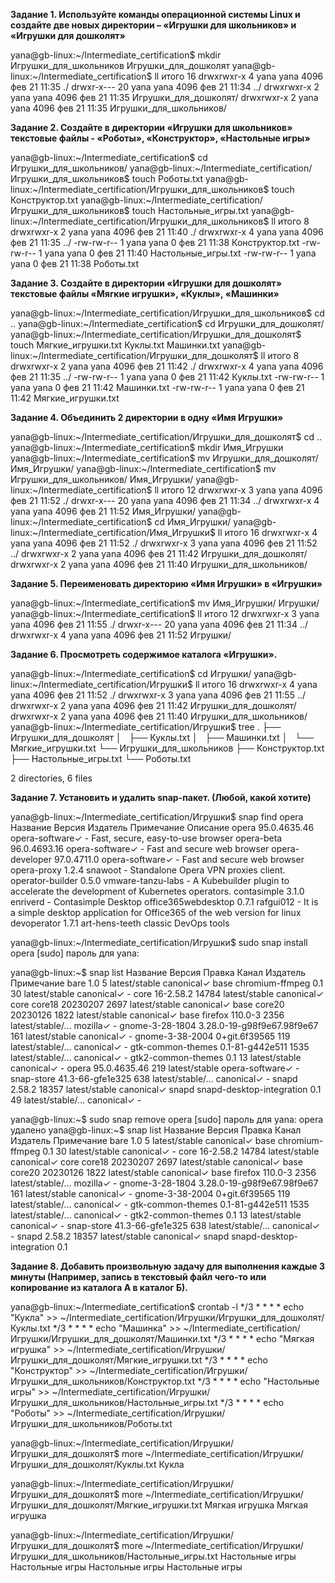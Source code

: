 __Задание 1. Используйте команды операционной системы Linux и создайте две новых директории – «Игрушки для школьников» и «Игрушки для дошколят»__

yana@gb-linux:~/Intermediate_certification$ mkdir Игрушки_для_школьников Игрушки_для_дошколят
yana@gb-linux:~/Intermediate_certification$ ll
итого 16
drwxrwxr-x  4 yana yana 4096 фев 21 11:35 ./
drwxr-x--- 20 yana yana 4096 фев 21 11:34 ../
drwxrwxr-x  2 yana yana 4096 фев 21 11:35 Игрушки_для_дошколят/
drwxrwxr-x  2 yana yana 4096 фев 21 11:35 Игрушки_для_школьников/


__Задание 2. Создайте в директории «Игрушки для школьников» текстовые файлы - «Роботы», «Конструктор», «Настольные игры»__

yana@gb-linux:~/Intermediate_certification$ cd Игрушки_для_школьников/
yana@gb-linux:~/Intermediate_certification/Игрушки_для_школьников$ touch Роботы.txt
yana@gb-linux:~/Intermediate_certification/Игрушки_для_школьников$ touch Конструктор.txt
yana@gb-linux:~/Intermediate_certification/Игрушки_для_школьников$ touch Настольные_игры.txt
yana@gb-linux:~/Intermediate_certification/Игрушки_для_школьников$ ll
итого 8
drwxrwxr-x 2 yana yana 4096 фев 21 11:40 ./
drwxrwxr-x 4 yana yana 4096 фев 21 11:35 ../
-rw-rw-r-- 1 yana yana    0 фев 21 11:38 Конструктор.txt
-rw-rw-r-- 1 yana yana    0 фев 21 11:40 Настольные_игры.txt
-rw-rw-r-- 1 yana yana    0 фев 21 11:38 Роботы.txt

__Задание 3. Создайте в директории «Игрушки для дошколят» текстовые файлы «Мягкие игрушки», «Куклы», «Машинки»__

yana@gb-linux:~/Intermediate_certification/Игрушки_для_школьников$ cd ..
yana@gb-linux:~/Intermediate_certification$ cd Игрушки_для_дошколят/
yana@gb-linux:~/Intermediate_certification/Игрушки_для_дошколят$ touch Мягкие_игрушки.txt Куклы.txt Машинки.txt
yana@gb-linux:~/Intermediate_certification/Игрушки_для_дошколят$ ll
итого 8
drwxrwxr-x 2 yana yana 4096 фев 21 11:42 ./
drwxrwxr-x 4 yana yana 4096 фев 21 11:35 ../
-rw-rw-r-- 1 yana yana    0 фев 21 11:42 Куклы.txt
-rw-rw-r-- 1 yana yana    0 фев 21 11:42 Машинки.txt
-rw-rw-r-- 1 yana yana    0 фев 21 11:42 Мягкие_игрушки.txt

__Задание 4. Объединить 2 директории в одну «Имя Игрушки»__

yana@gb-linux:~/Intermediate_certification/Игрушки_для_дошколят$ cd ..
yana@gb-linux:~/Intermediate_certification$ mkdir Имя_Игрушки
yana@gb-linux:~/Intermediate_certification$ mv Игрушки_для_дошколят/ Имя_Игрушки/
yana@gb-linux:~/Intermediate_certification$ mv Игрушки_для_школьников/ Имя_Игрушки/
yana@gb-linux:~/Intermediate_certification$ ll
итого 12
drwxrwxr-x  3 yana yana 4096 фев 21 11:52 ./
drwxr-x--- 20 yana yana 4096 фев 21 11:34 ../
drwxrwxr-x  4 yana yana 4096 фев 21 11:52 Имя_Игрушки/
yana@gb-linux:~/Intermediate_certification$ cd Имя_Игрушки/
yana@gb-linux:~/Intermediate_certification/Имя_Игрушки$ ll
итого 16
drwxrwxr-x 4 yana yana 4096 фев 21 11:52 ./
drwxrwxr-x 3 yana yana 4096 фев 21 11:52 ../
drwxrwxr-x 2 yana yana 4096 фев 21 11:42 Игрушки_для_дошколят/
drwxrwxr-x 2 yana yana 4096 фев 21 11:40 Игрушки_для_школьников/

__Задание 5. Переименовать директорию «Имя Игрушки» в «Игрушки»__

yana@gb-linux:~/Intermediate_certification$ mv Имя_Игрушки/ Игрушки/
yana@gb-linux:~/Intermediate_certification$ ll
итого 12
drwxrwxr-x  3 yana yana 4096 фев 21 11:55 ./
drwxr-x--- 20 yana yana 4096 фев 21 11:34 ../
drwxrwxr-x  4 yana yana 4096 фев 21 11:52 Игрушки/

__Задание 6. Просмотреть содержимое каталога «Игрушки».__

yana@gb-linux:~/Intermediate_certification$ cd Игрушки/
yana@gb-linux:~/Intermediate_certification/Игрушки$ ll
итого 16
drwxrwxr-x 4 yana yana 4096 фев 21 11:52 ./
drwxrwxr-x 3 yana yana 4096 фев 21 11:55 ../
drwxrwxr-x 2 yana yana 4096 фев 21 11:42 Игрушки_для_дошколят/
drwxrwxr-x 2 yana yana 4096 фев 21 11:40 Игрушки_для_школьников/
yana@gb-linux:~/Intermediate_certification/Игрушки$ tree
.
├── Игрушки_для_дошколят
│   ├── Куклы.txt
│   ├── Машинки.txt
│   └── Мягкие_игрушки.txt
└── Игрушки_для_школьников
    ├── Конструктор.txt
    ├── Настольные_игры.txt
    └── Роботы.txt

2 directories, 6 files

__Задание 7. Установить и удалить snap-пакет. (Любой, какой хотите)__

yana@gb-linux:~/Intermediate_certification/Игрушки$ snap find opera
Название             Версия        Издатель           Примечание  Описание
opera                95.0.4635.46  opera-software✓    -           Fast, secure, easy-to-use browser
opera-beta           96.0.4693.16  opera-software✓    -           Fast and secure web browser
opera-developer      97.0.4711.0   opera-software✓    -           Fast and secure web browser
opera-proxy          1.2.4         snawoot            -           Standalone Opera VPN proxies client.
operator-builder     0.5.0         vmware-tanzu-labs  -           A Kubebuilder plugin to accelerate the development of Kubernetes operators.
contasimple          3.1.0         enriverd           -           Contasimple Desktop
office365webdesktop  0.7.1         rafgui012          -           It is a simple desktop application for Office365 of the web version for linux
devoperator          1.7.1         art-hens-teeth     classic     DevOps tools

yana@gb-linux:~/Intermediate_certification/Игрушки$ sudo snap install opera
[sudo] пароль для yana: 

yana@gb-linux:~$ snap list
Название                   Версия                      Правка  Канал            Издатель         Примечание
bare                       1.0                         5       latest/stable    canonical✓       base
chromium-ffmpeg            0.1                         30      latest/stable    canonical✓       -
core                       16-2.58.2                   14784   latest/stable    canonical✓       core
core18                     20230207                    2697    latest/stable    canonical✓       base
core20                     20230126                    1822    latest/stable    canonical✓       base
firefox                    110.0-3                     2356    latest/stable/…  mozilla✓         -
gnome-3-28-1804            3.28.0-19-g98f9e67.98f9e67  161     latest/stable    canonical✓       -
gnome-3-38-2004            0+git.6f39565               119     latest/stable/…  canonical✓       -
gtk-common-themes          0.1-81-g442e511             1535    latest/stable/…  canonical✓       -
gtk2-common-themes         0.1                         13      latest/stable    canonical✓       -
opera                      95.0.4635.46                219     latest/stable    opera-software✓  -
snap-store                 41.3-66-gfe1e325            638     latest/stable/…  canonical✓       -
snapd                      2.58.2                      18357   latest/stable    canonical✓       snapd
snapd-desktop-integration  0.1                         49      latest/stable/…  canonical✓       -

yana@gb-linux:~$ sudo snap remove opera
[sudo] пароль для yana: 
opera удалено
yana@gb-linux:~$ snap list
Название                   Версия                      Правка  Канал            Издатель    Примечание
bare                       1.0                         5       latest/stable    canonical✓  base
chromium-ffmpeg            0.1                         30      latest/stable    canonical✓  -
core                       16-2.58.2                   14784   latest/stable    canonical✓  core
core18                     20230207                    2697    latest/stable    canonical✓  base
core20                     20230126                    1822    latest/stable    canonical✓  base
firefox                    110.0-3                     2356    latest/stable/…  mozilla✓    -
gnome-3-28-1804            3.28.0-19-g98f9e67.98f9e67  161     latest/stable    canonical✓  -
gnome-3-38-2004            0+git.6f39565               119     latest/stable/…  canonical✓  -
gtk-common-themes          0.1-81-g442e511             1535    latest/stable/…  canonical✓  -
gtk2-common-themes         0.1                         13      latest/stable    canonical✓  -
snap-store                 41.3-66-gfe1e325            638     latest/stable/…  canonical✓  -
snapd                      2.58.2                      18357   latest/stable    canonical✓  snapd
snapd-desktop-integration  0.1         

__Задание 8. Добавить произвольную задачу для выполнения каждые 3 минуты (Например, запись в текстовый файл чего-то или копирование из каталога А в каталог Б).__

yana@gb-linux:~/Intermediate_certification$ crontab -l
*/3 * * * * echo "Кукла" >> ~/Intermediate_certification/Игрушки/Игрушки_для_дошколят/Куклы.txt
*/3 * * * * echo "Машинка" >> ~/Intermediate_certification/Игрушки/Игрушки_для_дошколят/Машинки.txt
*/3 * * * * echo "Мягкая игрушка" >> ~/Intermediate_certification/Игрушки/Игрушки_для_дошколят/Мягкие_игрушки.txt 
*/3 * * * * echo "Конструктор" >> ~/Intermediate_certification/Игрушки/Игрушки_для_школьников/Конструктор.txt
*/3 * * * * echo "Настольные игры" >> ~/Intermediate_certification/Игрушки/Игрушки_для_школьников/Настольные_игры.txt
*/3 * * * * echo "Роботы" >> ~/Intermediate_certification/Игрушки/Игрушки_для_школьников/Роботы.txt

yana@gb-linux:~/Intermediate_certification/Игрушки/Игрушки_для_дошколят$ more ~/Intermediate_certification/Игрушки/Игрушки_для_дошколят/Куклы.txt
Кукла

yana@gb-linux:~/Intermediate_certification/Игрушки/Игрушки_для_дошколят$ more ~/Intermediate_certification/Игрушки/Игрушки_для_дошколят/Мягкие_игрушки.txt
Мягкая игрушка
Мягкая игрушка

yana@gb-linux:~/Intermediate_certification/Игрушки/Игрушки_для_дошколят$ more ~/Intermediate_certification/Игрушки/Игрушки_для_школьников/Настольные_игры.txt
Настольные игры
Настольные игры
Настольные игры
Настольные игры
